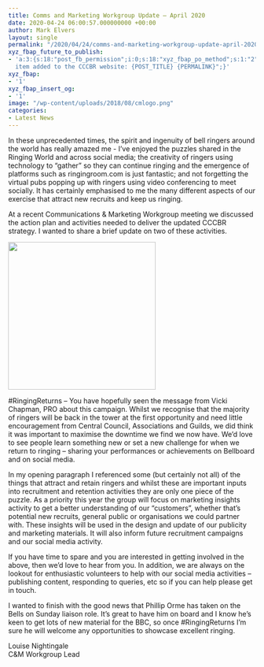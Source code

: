 ```yaml
---
title: Comms and Marketing Workgroup Update – April 2020
date: 2020-04-24 06:00:57.000000000 +00:00
author: Mark Elvers
layout: single
permalink: "/2020/04/24/comms-and-marketing-workgroup-update-april-2020/"
xyz_fbap_future_to_publish:
- 'a:3:{s:18:"post_fb_permission";i:0;s:18:"xyz_fbap_po_method";s:1:"2";s:16:"xyz_fbap_message";s:62:"News
  item added to the CCCBR website: {POST_TITLE} {PERMALINK}";}'
xyz_fbap:
- '1'
xyz_fbap_insert_og:
- '1'
image: "/wp-content/uploads/2018/08/cmlogo.png"
categories:
- Latest News
---
```

In these unprecedented times, the spirit and ingenuity of bell ringers around the world has really amazed me - I’ve enjoyed the puzzles shared in the Ringing World and across social media; the creativity of ringers using technology to “gather” so they can continue ringing and the emergence of platforms such as ringingroom.com is just fantastic; and not forgetting the virtual pubs popping up with ringers using video conferencing to meet socially. It has certainly emphasised to me the many different aspects of our exercise that attract new recruits and keep us ringing.

At a recent Communications & Marketing Workgroup meeting we discussed the action plan and activities needed to deliver the updated CCCBR strategy. I wanted to share a brief update on two of these activities.

<img loading="lazy" width="300" height="300" src="https://cccbr.org.uk/wp-content/uploads/2020/04/ringingreturns-300x300.png" alt="" srcset="https://cccbr.org.uk/wp-content/uploads/2020/04/ringingreturns-300x300.png 300w, https://cccbr.org.uk/wp-content/uploads/2020/04/ringingreturns-150x150.png 150w, https://cccbr.org.uk/wp-content/uploads/2020/04/ringingreturns-100x100.png 100w, https://cccbr.org.uk/wp-content/uploads/2020/04/ringingreturns.png 392w" sizes="(max-width: 300px) 100vw, 300px" /> 

#RingingReturns – You have hopefully seen the message from Vicki Chapman, PRO about this campaign. Whilst we recognise that the majority of ringers will be back in the tower at the first opportunity and need little encouragement from Central Council, Associations and Guilds, we did think it was important to maximise the downtime we find we now have. We’d love to see people learn something new or set a new challenge for when we return to ringing – sharing your performances or achievements on Bellboard and on social media.

In my opening paragraph I referenced some (but certainly not all) of the things that attract and retain ringers and whilst these are important inputs into recruitment and retention activities they are only one piece of the puzzle. As a priority this year the group will focus on marketing insights activity to get a better understanding of our “customers”, whether that’s potential new recruits, general public or organisations we could partner with. These insights will be used in the design and update of our publicity and marketing materials. It will also inform future recruitment campaigns and our social media activity.

If you have time to spare and you are interested in getting involved in the above, then we’d love to hear from you. In addition, we are always on the lookout for enthusiastic volunteers to help with our social media activities – publishing content, responding to queries, etc so if you can help please get in touch.

I wanted to finish with the good news that Phillip Orme has taken on the Bells on Sunday liaison role. It’s great to have him on board and I know he’s keen to get lots of new material for the BBC, so once #RingingReturns I’m sure he will welcome any opportunities to showcase excellent ringing.

Louise Nightingale  
C&M Workgroup Lead
